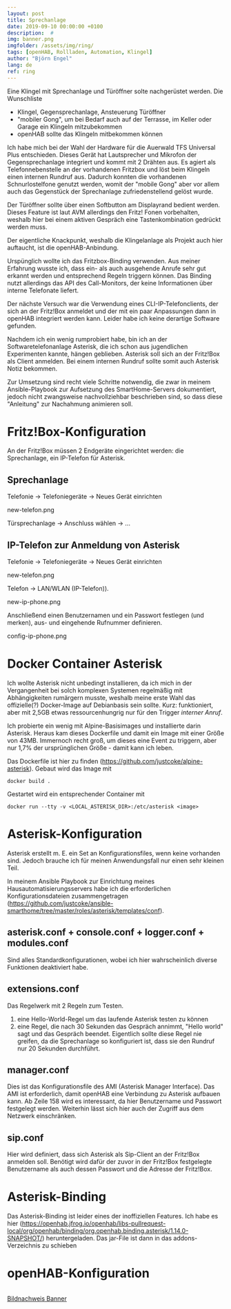 ```yaml
---
layout: post
title: Sprechanlage
date: 2019-09-10 00:00:00 +0100
description:  #
img: banner.png
imgfolder: /assets/img/ring/
tags: [openHAB, Rollladen, Automation, Klingel]
author: "Björn Engel"
lang: de
ref: ring
---
```


Eine Klingel mit Sprechanlage und Türöffner solte nachgerüstet werden. Die Wunschliste 

* Klingel, Gegensprechanlage, Ansteuerung Türöffner
* "mobiler Gong", um bei Bedarf auch auf der Terrasse, im Keller oder Garage ein Klingeln mitzubekommen
* openHAB sollte das Klingeln mitbekommen können

Ich habe mich bei der Wahl der Hardware für die Auerwald TFS Universal Plus entschieden. Dieses Gerät hat Lautsprecher und Mikrofon der Gegensprechanlage integriert und kommt mit 2 Drähten aus. Es agiert als Telefonnebenstelle an der vorhandenen Fritzbox und löst beim Klingeln einen internen Rundruf aus. Dadurch konnten die vorhandenen Schnurlostelfone genutzt werden, womit der "mobile Gong" aber vor allem auch das Gegenstück der Sprechanlage zufriedenstellend gelöst wurde.

Der Türöffner sollte über einen Softbutton am Displayrand bedient werden. Dieses Feature ist laut AVM allerdings den Fritz! Fonen vorbehalten, weshalb hier bei einem aktiven Gespräch eine Tastenkombination gedrückt werden muss.

Der eigentliche Knackpunkt, weshalb die Klingelanlage als Projekt auch hier auftaucht, ist die openHAB-Anbindung.

Urspünglich wollte ich das Fritzbox-Binding verwenden. Aus meiner Erfahrung wusste ich, dass ein- als auch ausgehende Anrufe sehr gut erkannt werden und entsprechend Regeln triggern können. Das Binding nutzt allerdings das API des Call-Monitors, der keine Informationen über interne Telefonate liefert.

Der nächste Versuch war die Verwendung eines CLI-IP-Telefonclients, der sich an der Fritz!Box anmeldet und der mit ein paar Anpassungen dann in openHAB integriert werden kann. Leider habe ich keine derartige Software gefunden.

Nachdem ich ein wenig rumprobiert habe, bin ich an der Softwaretelefonanlage Asterisk, die ich schon aus jugendlichen Experimenten kannte, hängen geblieben. Asterisk soll sich an der Fritz!Box als Client anmelden. Bei einem internen Rundruf sollte somit auch Asterisk Notiz bekommen.

Zur Umsetzung sind recht viele Schritte notwendig, die zwar in meinem Ansible-Playbook zur Aufsetzung des SmartHome-Servers dokumentiert, jedoch nicht zwangsweise nachvollziehbar beschrieben sind, so dass diese "Anleitung" zur Nachahmung animieren soll.

# Fritz!Box-Konfiguration

An der Fritz!Box müssen 2 Endgeräte eingerichtet werden: die Sprechanlage, ein IP-Telefon für Asterisk.

## Sprechanlage

Telefonie -> Telefoniegeräte -> Neues Gerät einrichten

new-telefon.png

Türsprechanlage -> Anschluss wählen -> ...

## IP-Telefon zur Anmeldung von Asterisk

Telefonie -> Telefoniegeräte -> Neues Gerät einrichten

new-telefon.png

Telefon -> LAN/WLAN (IP-Telefon)). 

new-ip-phone.png

Anschließend einen Benutzernamen und ein Passwort festlegen (und merken), aus- und eingehende Rufnummer definieren.

config-ip-phone.png 

# Docker Container Asterisk
Ich wollte Asterisk nicht unbedingt installieren, da ich mich in der Vergangenheit bei solch komplexen Systemen regelmäßig mit Abhängigkeiten rumärgern musste, weshalb meine erste Wahl das offizielle(?) Docker-Image auf Debianbasis sein sollte. Kurz: funktioniert, aber mit 2,5GB etwas ressourcenhungrig nur für den Trigger *interner Anruf*.

Ich probierte ein wenig mit Alpine-Basisimages und installierte darin Asterisk. Heraus kam dieses Dockerfile und damit ein Image mit einer Größe von 43MB. Immernoch recht groß, um dieses eine Event zu triggern, aber nur 1,7% der ursprünglichen Größe - damit kann ich leben.

Das Dockerfile ist hier zu finden (https://github.com/justcoke/alpine-asterisk). Gebaut wird das Image mit

```shell
docker build .
```

Gestartet wird ein entsprechender Container mit

```shell
docker run --tty -v <LOCAL_ASTERISK_DIR>:/etc/asterisk <image>
```

# Asterisk-Konfiguration

Asterisk erstellt m. E. ein Set an Konfigurationsfiles, wenn keine vorhanden sind. Jedoch brauche ich für meinen Anwendungsfall nur einen sehr kleinen Teil.

In meinem Ansible Playbook zur Einrichtung meines Hausautomatisierungsservers habe ich die erforderlichen Konfigurationsdateien zusammengetragen (https://github.com/justcoke/ansible-smarthome/tree/master/roles/asterisk/templates/conf). 

## asterisk.conf + console.conf + logger.conf + modules.conf

Sind alles Standardkonfigurationen, wobei ich hier wahrscheinlich diverse Funktionen deaktiviert habe.

## extensions.conf

Das Regelwerk mit 2 Regeln zum Testen.

1. eine Hello-World-Regel um das laufende Asterisk testen zu können
2. eine Regel, die nach 30 Sekunden das Gespräch annimmt, "Hello world" sagt und das Gespräch beendet. Eigentlich sollte diese Regel nie greifen, da die Sprechanlage so konfiguriert ist, dass sie den Rundruf nur 20 Sekunden durchführt.

## manager.conf

Dies ist das Konfigurationsfile des AMI (Asterisk Manager Interface). Das AMI ist erforderlich, damit openHAB eine Verbindung zu Asterisk aufbauen kann. Ab Zeile 158 wird es interessant, da hier Benutzername und Passwort festgelegt werden. Weiterhin lässt sich hier auch der Zugriff aus dem Netzwerk einschränken.

## sip.conf

Hier wird definiert, dass sich Asterisk als Sip-Client an der Fritz!Box anmelden soll. Benötigt wird dafür der zuvor in der Fritz!Box festgelegte Benutzername als auch dessen Passwort und die Adresse der Fritz!Box.    

# Asterisk-Binding

Das Asterisk-Binding ist leider eines der inoffiziellen Features. Ich habe es hier (https://openhab.jfrog.io/openhab/libs-pullrequest-local/org/openhab/binding/org.openhab.binding.asterisk/1.14.0-SNAPSHOT/) heruntergeladen. Das jar-File ist dann in das addons-Verzeichnis zu schieben

# openHAB-Konfiguration 

```ruby
```

[Bildnachweis Banner][piccredit]

[piccredit]: https://pixabay.com/de/photos/t%C3%BCr-klingel-eingang-haust%C3%BCr-864735/
